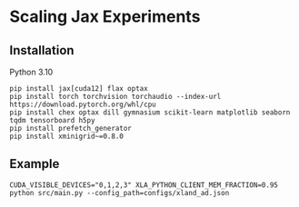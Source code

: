 # Scaling Jax Experiments

## Installation
Python 3.10
```
pip install jax[cuda12] flax optax
pip install torch torchvision torchaudio --index-url https://download.pytorch.org/whl/cpu
pip install chex optax dill gymnasium scikit-learn matplotlib seaborn tqdm tensorboard h5py
pip install prefetch_generator
pip install xminigrid~=0.8.0
```

## Example
```
CUDA_VISIBLE_DEVICES="0,1,2,3" XLA_PYTHON_CLIENT_MEM_FRACTION=0.95 python src/main.py --config_path=configs/xland_ad.json
```
